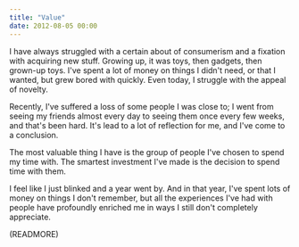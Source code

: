 ```yaml
---
title: "Value"
date: 2012-08-05 00:00
---
```


I have always struggled with a certain about of consumerism and a fixation with acquiring new stuff. Growing up, it was toys, then gadgets, then grown-up toys. I've spent a lot of money on things I didn't need, or that I wanted, but grew bored with quickly. Even today, I struggle with the appeal of novelty. 



Recently, I've suffered a loss of some people I was close to; I went from seeing my friends almost every day to seeing them once every few weeks, and that's been hard. It's lead to a lot of reflection for me, and I've come to a conclusion.

The most valuable thing I have is the group of people I've chosen to spend my time with. The smartest investment I've made is the decision to spend time with them.

I feel like I just blinked and a year went by. And in that year, I've spent lots of money on things I don't remember, but all the experiences I've had with people have profoundly enriched me in ways I still don't completely appreciate.

(READMORE)
